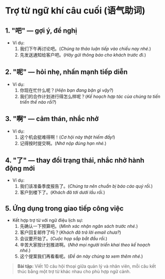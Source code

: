 # Trợ từ ngữ khí câu cuối (语气助词)

## 1. "吧" — gợi ý, đề nghị
- Ví dụ:
  1. 我们下午再讨论吧。(_Chúng ta thảo luận tiếp vào chiều nay nhé._)
  2. 先发送通知给客户吧。(_Hãy gửi thông báo cho khách trước đi._)

## 2. "呢" — hỏi nhẹ, nhấn mạnh tiếp diễn
- Ví dụ:
  1. 你现在忙什么呢？(_Hiện bạn đang bận gì vậy?_)
  2. 我们的合作计划进行得怎么样呢？(_Kế hoạch hợp tác của chúng ta tiến triển thế nào rồi?_)

## 3. "啊" — cảm thán, nhắc nhở
- Ví dụ:
  1. 这个机会挺难得啊！(_Cơ hội này thật hiếm đấy!_)
  2. 记得按时提交啊。(_Nhớ nộp đúng hạn nhé._)

## 4. "了" — thay đổi trạng thái, nhắc nhở hành động mới
- Ví dụ:
  1. 我们该准备季度报告了。(_Chúng ta nên chuẩn bị báo cáo quý rồi._)
  2. 客户到楼下了。(_Khách đã tới dưới lầu rồi._)

## 5. Ứng dụng trong giao tiếp công việc
- Kết hợp trợ từ với ngữ điệu lịch sự:
  1. 先确认一下预算吧。(_Mình xác nhận ngân sách trước nhé._)
  2. 客户回复邮件了吗？(_Khách đã trả lời email chưa?_)
  3. 会议要开始了。(_Cuộc họp sắp bắt đầu rồi._)
  4. 辛苦大家按计划推进啊。(_Nhờ mọi người triển khai theo kế hoạch nhé._)
  5. 这个提案我们再看看呢。(_Đề án này chúng ta xem thêm nhé._)

> **Bài tập:** Viết 10 câu hội thoại giữa quản lý và nhân viên, mỗi câu kết thúc bằng một trợ từ khác nhau cho phù hợp ngữ cảnh.
